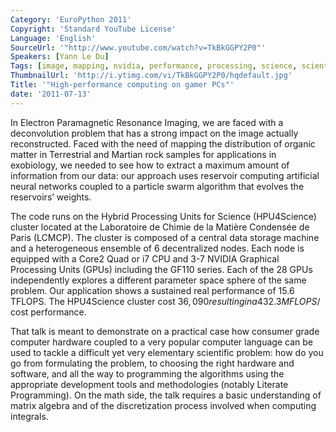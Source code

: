 ```yaml
---
Category: 'EuroPython 2011'
Copyright: 'Standard YouTube License'
Language: 'English'
SourceUrl: '"http://www.youtube.com/watch?v=TkBkGGPY2P0"'
Speakers: [Yann Le Du]
Tags: [image, mapping, nvidia, performance, processing, science, scientific]
ThumbnailUrl: 'http://i.ytimg.com/vi/TkBkGGPY2P0/hqdefault.jpg'
Title: '"High-performance computing on gamer PCs"'
date: '2011-07-13'
---
```

In Electron Paramagnetic Resonance Imaging, we are faced with a deconvolution
problem that has a strong impact on the image actually reconstructed. Faced
with the need of mapping the distribution of organic matter in Terrestrial and
Martian rock samples for applications in exobiology, we needed to see how to
extract a maximum amount of information from our data: our approach uses
reservoir computing artificial neural networks coupled to a particle swarm
algorithm that evolves the reservoirs’ weights.

The code runs on the Hybrid Processing Units for Science (HPU4Science) cluster
located at the Laboratoire de Chimie de la Matière Condensée de Paris (LCMCP).
The cluster is composed of a central data storage machine and a heterogeneous
ensemble of 6 decentralized nodes. Each node is equipped with a Core2 Quad or
i7 CPU and 3-7 NVIDIA Graphical Processing Units (GPUs) including the GF110
series. Each of the 28 GPUs independently explores a different parameter space
sphere of the same problem. Our application shows a sustained real performance
of 15.6 TFLOPS. The HPU4Science cluster cost $36,090 resulting in a 432.3
MFLOPS/$ cost performance.

That talk is meant to demonstrate on a practical case how consumer grade
computer hardware coupled to a very popular computer language can be used to
tackle a difficult yet very elementary scientific problem: how do you go from
formulating the problem, to choosing the right hardware and software, and all
the way to programming the algorithms using the appropriate development tools
and methodologies (notably Literate Programming). On the math side, the talk
requires a basic understanding of matrix algebra and of the discretization
process involved when computing integrals.

